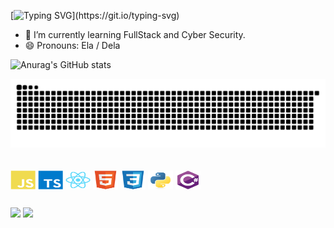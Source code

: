 [![Typing SVG](https://readme-typing-svg.demolab.com?font=Bebas+Neue&size=27&pause=1000&color=F769AD&background=F5B9FF00&random=false&width=435&lines=Ol%C3%A1%2C+sou+a+Kethelyn+!)](https://git.io/typing-svg)

* 🌱 I’m currently learning FullStack and Cyber Security.
* 😄 Pronouns: Ela / Dela
  
![Anurag's GitHub stats](https://github-readme-stats.vercel.app/api?username=kethyoliver&show_icons=true&theme=dracula)

<picture>
  <source media="(prefers-color-scheme: dark)" srcset="https://raw.githubusercontent.com/kethyoliver/kethyoliver/output/github-contribution-grid-snake-dark.svg">
  <source media="(prefers-color-scheme: light)" srcset="https://raw.githubusercontent.com/kethyoliver/kethyoliver/output/github-contribution-grid-snake.svg">
  <img alt="github contribution grid snake animation" src="https://raw.githubusercontent.com/kethyoliver/kethyoliver/output/github-contribution-grid-snake.svg">
</picture>
<br><br>


<div style="display: inline_block"><br>
  <img align="center" alt="kethy-Js" height="30" width="40" src="https://raw.githubusercontent.com/devicons/devicon/master/icons/javascript/javascript-plain.svg">
  <img align="center" alt="kethy-Ts" height="30" width="40" src="https://raw.githubusercontent.com/devicons/devicon/master/icons/typescript/typescript-plain.svg">
  <img align="center" alt="kethy-React" height="30" width="40" src="https://raw.githubusercontent.com/devicons/devicon/master/icons/react/react-original.svg">
  <img align="center" alt="kethy-HTML" height="30" width="40" src="https://raw.githubusercontent.com/devicons/devicon/master/icons/html5/html5-original.svg">
  <img align="center" alt="kethy-CSS" height="30" width="40" src="https://raw.githubusercontent.com/devicons/devicon/master/icons/css3/css3-original.svg">
  <img align="center" alt="kethy-Python" height="30" width="40" src="https://raw.githubusercontent.com/devicons/devicon/master/icons/python/python-original.svg">
  <img align="center" alt="kethy-Csharp" height="30" width="40" src="https://raw.githubusercontent.com/devicons/devicon/master/icons/csharp/csharp-original.svg">
</div>
  
  ##
 
<div> 
  <a href="https://instagram.com/kethy.ellen" target="_blank"><img src="https://img.shields.io/badge/-Instagram-%23E4405F?style=for-the-badge&logo=instagram&logoColor=white" target="_blank"></a>
  <a href="https://www.linkedin.com/in/kethelyn-ellen-534298146/" target="_blank"><img src="https://img.shields.io/badge/-LinkedIn-%230077B5?style=for-the-badge&logo=linkedin&logoColor=white" target="_blank"></a> 
  
</div>
